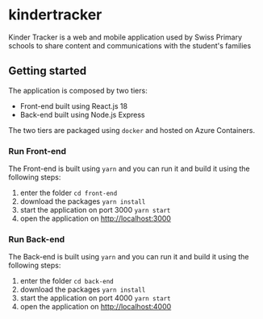 # kindertracker

Kinder Tracker is a web and mobile application used by Swiss Primary schools to share content and communications with the student's families

## Getting started

The application is composed by two tiers:

 - Front-end built using React.js 18
 - Back-end built using Node.js Express

The two tiers are packaged using `docker` and hosted on Azure Containers.

### Run Front-end

The Front-end is built using `yarn` and you can run it and build it using the following steps:

 1. enter the folder `cd front-end`
 2. download the packages `yarn install`
 3. start the application on port 3000 `yarn start`
 4. open the application on [http://localhost:3000](http://localhost:3000)

### Run Back-end

The Back-end is built using `yarn` and you can run it and build it using the following steps:

 1. enter the folder `cd back-end`
 2. download the packages `yarn install`
 3. start the application on port 4000 `yarn start`
 4. open the application on [http://localhost:4000](http://localhost:4000)